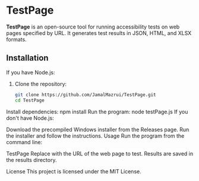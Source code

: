 # TestPage

**TestPage** is an open-source tool for running accessibility tests on web pages specified by URL. It generates test results in JSON, HTML, and XLSX formats.

## Installation

If you have Node.js:
1. Clone the repository:
   ```bash
   git clone https://github.com/JamalMazrui/TestPage.git
   cd TestPage
Install dependencies:
npm install
Run the program:
node testPage.js <URL>
If you don't have Node.js:

Download the precompiled Windows installer from the Releases page.
Run the installer and follow the instructions.
Usage
Run the program from the command line:

TestPage <URL>
Replace <URL> with the URL of the web page to test. Results are saved in the results directory.

License
This project is licensed under the MIT License.
